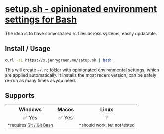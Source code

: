 # [setup.sh - opinionated environment settings for Bash](https://github.com/jerrygreen/setup.sh)

The idea is to have some shared rc files across systems, easily updatable.

## Install / Usage

```bash
curl -sL https://x.jerrygreen.me/setup.sh | bash
```

This will create [`~/.rc`](https://github.com/jerrygreen/setup.sh/tree/master/.rc) folder with opinionated environmental settings, which are applied automatically. It installs the most recent version, can be safely re-run as many times as you need.

## Supports

<table>
<th>Windows</th>
<th>Macos</th>
<th>Linux</th>
<tr align="center">
<td colspan=1>✅ Yes</td>
<td colspan=1>✅ Yes</td>
<td colspan=1>❔</td>
</tr>
<tr align="center">
<td><sup>*requires <a href="https://git-scm.com/downloads">Git / Git Bash</a></sup></td>
<td></td>
<td><sup>*should work, but not tested</sup></td>
</tr>
</table>
